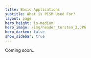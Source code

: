 ```yaml
---
title: Basic Applications
subtitle: What is PISM Used For?
layout: page
hero_height: is-medium
hero_image: /img/header_torsten_2.JPG
hero_darken: false
show_sidebar: true
---
```


Coming soon...